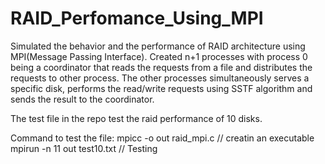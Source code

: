 # RAID_Perfomance_Using_MPI

Simulated the behavior and the performance of RAID architecture using MPI(Message Passing Interface).  Created n+1 processes with process 0 being a coordinator that reads the requests from a file and distributes the requests to other process. The other processes simultaneously serves a specific disk, performs the read/write requests using SSTF algorithm and sends the result to the coordinator.

The test file in the repo test the raid performance of 10 disks.

Command to test the file:
mpicc -o out raid_mpi.c // creatin an executable
mpirun -n 11 out test10.txt // Testing 
